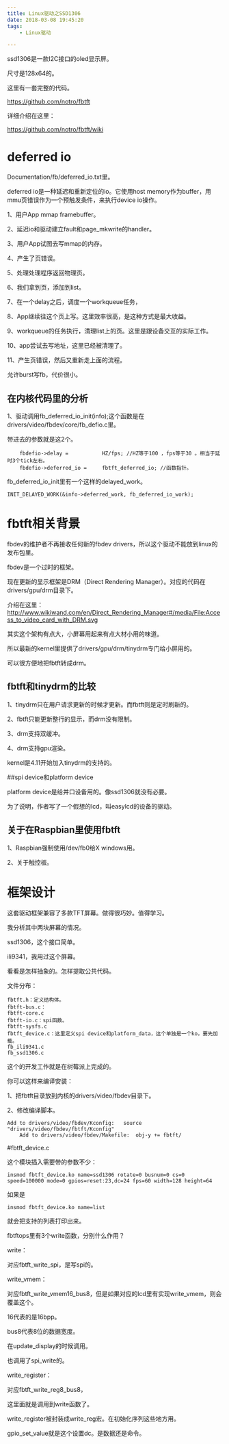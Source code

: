 ```yaml
---
title: Linux驱动之SSD1306
date: 2018-03-08 19:45:20
tags:
	- Linux驱动

---
```




ssd1306是一款I2C接口的oled显示屏。

尺寸是128x64的。

这里有一套完整的代码。

https://github.com/notro/fbtft

详细介绍在这里：

https://github.com/notro/fbtft/wiki



# deferred io

Documentation/fb/deferred_io.txt里。

deferred io是一种延迟和重新定位的io。它使用host memory作为buffer，用mmu页错误作为一个预触发条件，来执行device io操作。

1、用户App mmap framebuffer。

2、延迟io和驱动建立fault和page_mkwrite的handler。

3、用户App试图去写mmap的内存。

4、产生了页错误。

5、处理处理程序返回物理页。

6、我们拿到页，添加到list。

7、在一个delay之后，调度一个workqueue任务，

8、App继续往这个页上写。这里效率很高，是这种方式是最大收益。

9、workqueue的任务执行，清理list上的页。这里是跟设备交互的实际工作。

10、app尝试去写地址，这里已经被清理了。

11、产生页错误，然后又重新走上面的流程。



允许burst写fb，代价很小。



## 在内核代码里的分析

1、驱动调用fb_deferred_io_init(info);这个函数是在drivers/video/fbdev/core/fb_defio.c里。

带进去的参数就是这2个。

```
	fbdefio->delay =           HZ/fps; //HZ等于100 ，fps等于30 。相当于延时3个tick左右。
	fbdefio->deferred_io =     fbtft_deferred_io; //函数指针。
```

fb_deferred_io_init里有一个这样的delayed_work。

```
INIT_DELAYED_WORK(&info->deferred_work, fb_deferred_io_work);
```







# fbtft相关背景

fbdev的维护者不再接收任何新的fbdev drivers，所以这个驱动不能放到linux的发布包里。

fbdev是一个过时的框架。

现在更新的显示框架是DRM（Direct Rendering Manager）。对应的代码在drivers/gpu/drm目录下。

介绍在这里：http://www.wikiwand.com/en/Direct_Rendering_Manager#/media/File:Access_to_video_card_with_DRM.svg

其实这个架构有点大，小屏幕用起来有点大材小用的味道。

所以最新的kernel里提供了drivers/gpu/drm/tinydrm专门给小屏用的。

可以很方便地把fbtft转成drm。

## fbtft和tinydrm的比较

1、tinydrm只在用户请求更新的时候才更新。而fbtft则是定时刷新的。

2、fbtft只能更新整行的显示，而drm没有限制。

3、drm支持双缓冲。

4、drm支持gpu渲染。

kernel是4.11开始加入tinydrm的支持的。

##spi device和platform device

platform device是给并口设备用的。像ssd1306就没有必要。



为了说明，作者写了一个假想的lcd，叫easylcd的设备的驱动。

## 关于在Raspbian里使用fbtft

1、Raspbian强制使用/dev/fb0给X windows用。

2、关于触控板。





# 框架设计

这套驱动框架兼容了多款TFT屏幕。做得很巧妙。值得学习。

我分析其中两块屏幕的情况。

ssd1306，这个接口简单。

ili9341，我用过这个屏幕。

看看是怎样抽象的。怎样提取公共代码。

文件分布：

```
fbtft.h：定义结构体。
fbtft-bus.c：
fbtft-core.c
fbtft-io.c：spi函数。
fbtft-sysfs.c
fbtft_device.c：这里定义spi device和platform_data，这个单独是一个ko，要先加载。
fb_ili9341.c
fb_ssd1306.c
```

这个的开发工作就是在树莓派上完成的。

你可以这样来编译安装：

1、把fbtft目录放到内核的drivers/video/fbdev目录下。

2、修改编译脚本。

```
Add to drivers/video/fbdev/Kconfig:   source "drivers/video/fbdev/fbtft/Kconfig"
    Add to drivers/video/fbdev/Makefile:  obj-y += fbtft/
```



#fbtft_device.c

这个模块插入需要带的参数不少：

```
insmod fbtft_device.ko name=ssd1306 rotate=0 busnum=0 cs=0 speed=100000 mode=0 gpios=reset:23,dc=24 fps=60 width=128 height=64
```

如果是

```
insmod fbtft_device.ko name=list
```

就会把支持的列表打印出来。



fbtftops里有3个write函数，分别什么作用？

write：

对应fbtft_write_spi，是写spi的。



write_vmem：

对应fbtft_write_vmem16_bus8，但是如果对应的lcd里有实现write_vmem，则会覆盖这个。

16代表的是16bpp。

bus8代表8位的数据宽度。

在update_display的时候调用。

也调用了spi_write的。



write_register：

对应fbtft_write_reg8_bus8，

这里面就是调用到write函数了。

write_register被封装成write_reg宏。在初始化序列这些地方用。

gpio_set_value就是这个设置dc。是数据还是命令。

